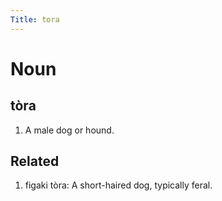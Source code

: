 ```yaml
---
Title: tora
---
```


Noun
================================

tòra
----------------

1. A male dog or hound.

Related
----------------

1. figaki tòra: A short-haired dog, typically feral.
